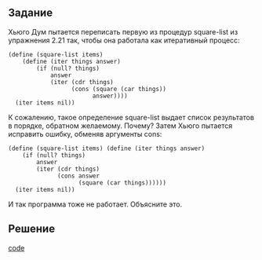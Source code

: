 ## Задание

Хьюго Дум пытается переписать первую из процедур square-list из упражнения 2.21 так, чтобы она работала как итеративный процесс:

```
(define (square-list items)
	(define (iter things answer)
    	(if (null? things)
        	answer
			(iter (cdr things)
				  (cons (square (car things))
						answer))))
  (iter items nil))
 ```

К сожалению, такое определение square-list выдает список результатов в порядке, обратном желаемому. Почему?
Затем Хьюго пытается исправить ошибку, обменяв аргументы cons:

```
(define (square-list items) (define (iter things answer)
    (if (null? things)
        answer
        (iter (cdr things)
              (cons answer
                    (square (car things))))))
  (iter items nil))
```

И так программа тоже не работает. Объясните это.

## Решение
[code](../../src/chapter02/solution_22.rkt)  